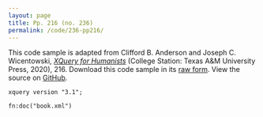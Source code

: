 ```yaml
---
layout: page
title: Pp. 216 (no. 236)
permalink: /code/236-pp216/
---
```


This code sample is adapted from Clifford B. Anderson and Joseph C. Wicentowski, 
[_XQuery for Humanists_](/) (College Station: Texas A&M University Press, 2020), 216. 
Download this code sample in its [raw form](/code/236-pp216/236-pp216.xq).
View the source on [GitHub](https://github.com/coding4humanists/xquery4humanists/blob/release/code/236-pp216/236-pp216.xq).

```xquery
xquery version "3.1";

fn:doc("book.xml")
```  
